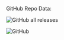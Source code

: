 GitHub Repo Data:

![GitHub all releases](https://img.shields.io/github/downloads/KICKGodz/more-java/total)

![GitHub](https://img.shields.io/github/license/KICKGodz/more-java)
